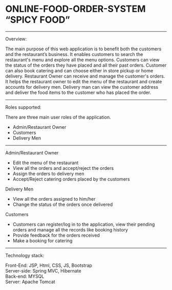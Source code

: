 # ONLINE-FOOD-ORDER-SYSTEM “SPICY FOOD”
<hr>

Overview:

The main purpose of this web application is to benefit both the customers and the restaurant’s
business. It enables customers to search the restaurant's menu and explore all the menu options.
Customers can view the status of the orders they have placed and all their past orders. Customer
can also book catering and can choose either in store pickup or home delivery. Restaurant Owner
can receive and manage the customer's orders. It helps the restaurant owner to edit the menu of the
restaurant and create accounts for delivery men. Delivery man can view the customer address and
deliver the food items to the customer who has placed the order.

<hr>
Roles supported: 

There are three main user roles of the application.
<ul>
  <li>Admin/Restaurant Owner</li>
  <li>Customers</li>
  <li>Delivery Men</li>
</ul>
<hr>

Admin/Restaurant Owner
<ul>
  <li>Edit the menu of the restaurant</li>
  <li>View all the orders and accept/reject the orders</li>
  <li>Assign the orders to delivery men</li>
  <li>Accept/Reject catering orders placed by the customers</li>
</ul>	

Delivery Men
<ul>
  <li>View all the orders assigned to him/her</li>
  <li>Change the status of the orders once delivered</li>
</ul>	
Customers
<ul>
  <li>Customers can register/log in to the application, view their pending orders and manage all the records like booking history</li>
  <li>Provide feedback for the orders received</li>
  <li>Make a booking for catering</li>
</ul>		
<hr>
Technology stack:

Front-End: JSP, Html, CSS, JS, Bootstrap <br>
Server-side: Spring MVC, Hibernate <br>
Back-end: MYSQL <br>
Server: Apache Tomcat <br>


